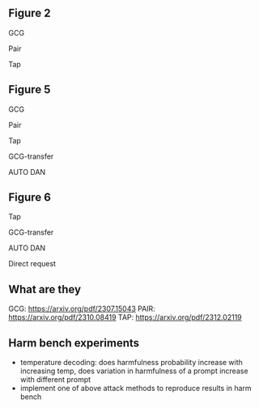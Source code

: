 ## Figure 2

GCG

Pair 

Tap

## Figure 5

GCG

Pair 

Tap

GCG-transfer 

AUTO DAN

## Figure 6

Tap

GCG-transfer 

AUTO DAN

Direct request

## What are they

GCG: https://arxiv.org/pdf/2307.15043
PAIR: https://arxiv.org/pdf/2310.08419
TAP: https://arxiv.org/pdf/2312.02119

## Harm bench experiments

- temperature decoding: does harmfulness probability increase with increasing temp, does variation in harmfulness of a prompt increase with different prompt
- implement one of above attack methods to reproduce results in harm bench







